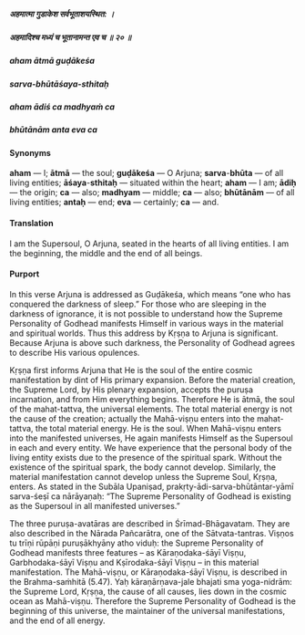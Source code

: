 ##### अहमात्मा गुडाकेश सर्वभूताशयस्थित: ।
##### अहमादिश्च मध्यं च भूतानामन्त एव च ॥ २० ॥

##### aham ātmā guḍākeśa
##### sarva-bhūtāśaya-sthitaḥ
##### aham ādiś ca madhyaṁ ca
##### bhūtānām anta eva ca

#### Synonyms

**aham** — I; **ātmā** — the soul; **guḍākeśa** — O Arjuna; **sarva**-**bhūta** — of all living entities; **āśaya**-**sthitaḥ** — situated within the heart; **aham** — I am; **ādiḥ** — the origin; **ca** — also; **madhyam** — middle; **ca** — also; **bhūtānām** — of all living entities; **antaḥ** — end; **eva** — certainly; **ca** — and.

#### Translation

I am the Supersoul, O Arjuna, seated in the hearts of all living entities. I am the beginning, the middle and the end of all beings.

#### Purport

In this verse Arjuna is addressed as Guḍākeśa, which means “one who has conquered the darkness of sleep.” For those who are sleeping in the darkness of ignorance, it is not possible to understand how the Supreme Personality of Godhead manifests Himself in various ways in the material and spiritual worlds. Thus this address by Kṛṣṇa to Arjuna is significant. Because Arjuna is above such darkness, the Personality of Godhead agrees to describe His various opulences.

Kṛṣṇa first informs Arjuna that He is the soul of the entire cosmic manifestation by dint of His primary expansion. Before the material creation, the Supreme Lord, by His plenary expansion, accepts the puruṣa incarnation, and from Him everything begins. Therefore He is ātmā, the soul of the mahat-tattva, the universal elements. The total material energy is not the cause of the creation; actually the Mahā-viṣṇu enters into the mahat-tattva, the total material energy. He is the soul. When Mahā-viṣṇu enters into the manifested universes, He again manifests Himself as the Supersoul in each and every entity. We have experience that the personal body of the living entity exists due to the presence of the spiritual spark. Without the existence of the spiritual spark, the body cannot develop. Similarly, the material manifestation cannot develop unless the Supreme Soul, Kṛṣṇa, enters. As stated in the Subāla Upaniṣad, prakṛty-ādi-sarva-bhūtāntar-yāmī sarva-śeṣī ca nārāyaṇaḥ: “The Supreme Personality of Godhead is existing as the Supersoul in all manifested universes.”

The three puruṣa-avatāras are described in Śrīmad-Bhāgavatam. They are also described in the Nārada Pañcarātra, one of the Sātvata-tantras. Viṣṇos tu trīṇi rūpāṇi puruṣākhyāny atho viduḥ: the Supreme Personality of Godhead manifests three features – as Kāraṇodaka-śāyī Viṣṇu, Garbhodaka-śāyī Viṣṇu and Kṣīrodaka-śāyī Viṣṇu – in this material manifestation. The Mahā-viṣṇu, or Kāraṇodaka-śāyī Viṣṇu, is described in the Brahma-saṁhitā (5.47). Yaḥ kāraṇārṇava-jale bhajati sma yoga-nidrām: the Supreme Lord, Kṛṣṇa, the cause of all causes, lies down in the cosmic ocean as Mahā-viṣṇu. Therefore the Supreme Personality of Godhead is the beginning of this universe, the maintainer of the universal manifestations, and the end of all energy.